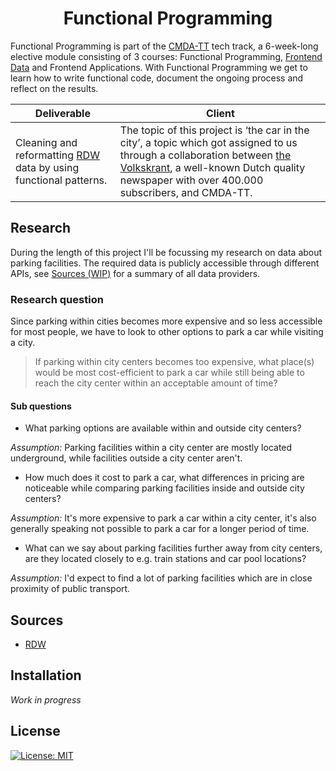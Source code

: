 <h1 align="center">Functional Programming</h1>

Functional Programming is part of the [CMDA-TT](https://cmda-tt.github.io/course-20-21/) tech track, a 6-week-long elective module consisting of 3 courses: Functional Programming, [Frontend Data](https://github.com/jessevermeulen/frontend-data) and Frontend Applications. With Functional Programming we get to learn how to write functional code, document the ongoing process and reflect on the results.


Deliverable | Client
--- | ---
Cleaning and reformatting [RDW](https://rdw.nl/) data by using functional patterns. | The topic of this project is ‘the car in the city’, a topic which got assigned to us through a collaboration between [the Volkskrant](https://www.volkskrant.nl/), a well-known Dutch quality newspaper with over 400.000 subscribers, and CMDA-TT.


## Research

During the length of this project I'll be focussing my research on data about parking facilities. The required data is publicly accessible through different APIs, see [Sources (WIP)](#Sources) for a summary of all data providers.


### Research question
Since parking within cities becomes more expensive and so less accessible for most people, we have to look to other options to park a car while visiting a city.

> If parking within city centers becomes too expensive, what place(s) would be most cost-efficient to park a car while still being able to reach the city center within an acceptable amount of time?


#### Sub questions

- What parking options are available within and outside city centers?

*Assumption:* Parking facilities within a city center are mostly located underground, while facilities outside a city center aren't.

- How much does it cost to park a car, what differences in pricing are noticeable while comparing parking facilities inside and outside city centers?

*Assumption:* It's more expensive to park a car within a city center, it's also generally speaking not possible to park a car for a longer period of time.

- What can we say about parking facilities further away from city centers, are they located closely to e.g. train stations and car pool locations?

*Assumption:* I'd expect to find a lot of parking facilities which are in close proximity of public transport.


## Sources
- [RDW](https://opendata.rdw.nl/)


## Installation
*Work in progress*


## License
[![License: MIT](https://img.shields.io/badge/License-MIT-yellow.svg)](https://opensource.org/licenses/MIT)